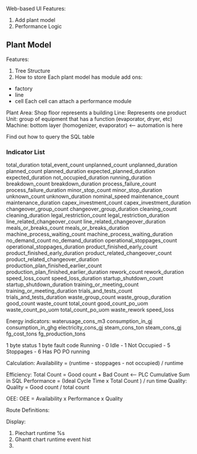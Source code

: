 Web-based UI
Features:
1. Add plant model
2. Performance Logic
## Plant Model
Features:
1. Tree Structure
2. How to store
Each plant model has module add ons:
- factory
- line
- cell
Each cell can attach a performance module


Plant
	Area: Shop floor represents a building
			Line: Represents one product
				Unit: group of equipment that has a function (evaporator, dryer, etc)
					Machine: bottom layer (homogenizer, evaporator) <-- automation is here


Find out how to query the SQL table

### Indicator List
total_duration
total_event_count
unplanned_count
unplanned_duration
planned_count
planned_duration
expected_planned_duration
expected_duration
not_occupied_duration
running_duration
breakdown_count
breakdown_duration
process_failure_count
process_failure_duration
minor_stop_count
minor_stop_duration
unknown_count
unknown_duration
nominal_speed
maintenance_count
maintenance_duration
capex_investment_count
capex_investment_duration
changeover_group_count
changeover_group_duration
cleaning_count
cleaning_duration
legal_restriction_count
legal_restriction_duration
line_related_changeover_count
line_related_changeover_duration
meals_or_breaks_count
meals_or_breaks_duration
machine_process_waiting_count
machine_process_waiting_duration
no_demand_count
no_demand_duration
operational_stoppages_count
operational_stoppages_duration
product_finished_early_count
product_finished_early_duration
product_related_changeover_count
product_related_changeover_duration
production_plan_finished_earlier_count
production_plan_finished_earlier_duration
rework_count
rework_duration
speed_loss_count
speed_loss_duration
startup_shutdown_count
startup_shutdown_duration
training_or_meeting_count
training_or_meeting_duration
trials_and_tests_count
trials_and_tests_duration
waste_group_count
waste_group_duration
good_count
waste_count
total_count
good_count_po_uom
waste_count_po_uom
total_count_po_uom
waste_rework
speed_loss

Energy indicators:
waterusage_cons_m3
consumption_in_gj
consumption_in_ghg
electricity_cons_gj
steam_cons_ton
steam_cons_gj
fg_cost_tons
fg_production_tons


1 byte status
1 byte fault code
Running - 0
Idle - 1
Not Occupied - 5
Stoppages - 6
Has PO
PO running

Calculation:
Availability = (runtime - stoppages - not occupied) / runtime

Efficiency:
Total Count = Good count + Bad Count <-- PLC Cumulative Sum in SQL
Performance = (Ideal Cycle Time x Total Count ) / run time
Quality:
Quality = Good count / total count

OEE:
OEE = Availability x Performance x Quality

Route Definitions:


Display:
1. Piechart runtime %s
2. Ghantt chart runtime event hist
3. 